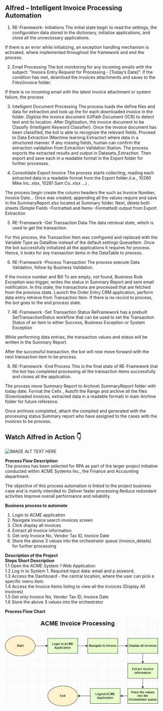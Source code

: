 ## Alfred – Intelligent Invoice Processing Automation
1. RE-Framework- Initiations
The initial state begin to read the settings, the configuration data stored in the dictionary, initialize applications, and close all the unnecessary applications.  

If there is an error while initializing, an exception handling mechanism is activated, where implemented throughout the framework and end the process.

2.  Email Processing
The bot monitoring for any incoming emails with the subject: "Invoice Entry Request for Processing - [Today’s Date]". If the condition has met, download the invoices attachments and saves to the Files\Invoice folder.

If there is no incoming email with the latest invoice attachment or system failure, the process 

3. Intelligent Document Processing 
The process loads the define files and data for extraction and look up the for each downloaded invoice in the folder. 
Digitize the invoice document (UiPath Document OCR) to detect text and its location. 
After Digitization, the invoice document to be Classify (Intelligent Keyword Classifier). Once the invoice document has been classified, the bot is able to recognize the relevant fields.
Proceed to Data Extraction (Machine learning Extractor) where data in a structured manner. If any missing fields, human can confirm the extraction validation from Extraction Validation Station.
The process exports the extracted results and output in Datasets_Extraction. Then export and save each in a readable format in the Export folder for further processes. 

4. Consolidate Export Invoice
The process starts collecting, reading each extracted data in a readable format from the Export folder.(i.e., 10280 Mike Inc..xlsx, 10281 Sam Co..xlsx …) .

The process begin create the column headers the such as Invoice Number, Invoice Date… Once was created, appending all the values require and save in the SummaryReport.xlsx located at Summary folder.
Next, delete both sheets (Simple Fields –Formatted and Items –Formatted) output from Export Extraction 

5. RE-Framework -Get Transaction Data
The data retrieval state, which is used to get the transaction. 

For this process, the Transaction Item was configured and replaced with the Variable Type as DataRow instead of the default settings QueueItem.
Once the bot successfully initialized all the applications it requires for process. Hence, it looks for any transaction items in the DataTable to process.

6. RE-Framework -Process Transaction
The process execute Data Validation, follow by Business Validation. 

If the invoice number and Bill To are empty, not found, Business Rule Exception was trigger, writes the status in Summary Report and sent email notification.
In this state, the transactions are processed that are fetched from the previous state. 
Launch the Order Entry CRM application, perform data entry retrieve from Transaction Item. 
If there is no record  to process, the bot goes to the end process state.

7. RE-Framework -Set Transaction Status
ReFramework has a prebuilt SetTransactionStatus workflow that can be used to set the Transaction Status of an item to either Success, Business Exception or System Exception

While performing data entries, the transaction values and status will be written in the Summary Report. 

After the successful transaction, the bot will now move forward with the next transaction item to be process.

8. RE-Framework –End Process
This is the final state of RE-Framework that the bot has completed processing all the transaction items successfully and closes all the application.

The process move Summary Report to Archive\ SummaryReport folder with today date. Format the Cells , Autofit the Range and archive all the files (Downloaded invoices, extracted data in a readable format) in main Archive folder for future reference.

Once archives completed, attach the compiled and generated with the processing status Summary report who have assigned to the cases with the invoices to be process.

## Watch Alfred in Action 👇	
![IMAGE ALT TEXT HERE](https://github.com/bacdillon/RPA-UiPath/blob/main/Alfred%20%E2%80%93%20Intelligent%20Invoice%20Processing%20Automation/DU.gif)


**Process Flow Description** <br>
The process has been selected for RPA as part of the larger project initiative conducted within ACME
Systems Inc., the Finance and Accounting department.

The objective of this process automation is linked to the project business case and is mainly intended to:
Deliver faster processing
Reduce redundant activities
Improve overall performance and reliability.

**Business process to automate** <br>
1) Login to ACME application <br>
2) Navigate Invoice search invoices screen <br>
3) Click display all invoices <br>
4) Extract all invoice information <br>
5) Get only Invoice No, Vendor Tax ID, Invoice Date <br>
6) Store the above 3 values into the orchestrator queue (invoice_details) for further processing <br>

**Description of the Project**<br>
**Steps    Short Description** <br>
1.1 Open the ACME System 1 Web Application <br>
1.2 Log in to System 1. Required input data: email and p assword. <br>
1.3 Access the Dashboard - the central location, where the user can pick a specific menu item.<br>
1.4 Access the Invoice Items listing to view all the invoices (Display All Invoices) <br>
1.5 Get only Invoice No, Vendor Tax ID, Invoice Date <br>
1.6 Store the above 3 values into the orchestrator <br>

**Process Flow Chart**<br>

![alt_text](https://github.com/bacdillon/RPA-UiPath/blob/main/ACME%20Invoice-Processing/documents/ACME%20Invoice%20Processing.jpg)


